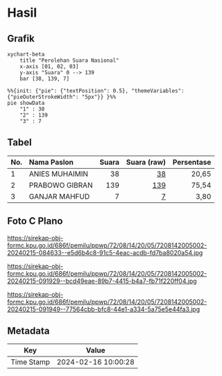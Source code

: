 # Hasil

## Grafik

```mermaid
xychart-beta
    title "Perolehan Suara Nasional"
    x-axis [01, 02, 03]
    y-axis "Suara" 0 --> 139
    bar [38, 139, 7]
```

```mermaid
%%{init: {"pie": {"textPosition": 0.5}, "themeVariables": {"pieOuterStrokeWidth": "5px"}} }%%
pie showData
    "1" : 38
    "2" : 139
    "3" : 7
```

## Tabel

| No. | Nama Paslon    | Suara | Suara (raw) | Persentase |
|:--- |:-------------- | -----:| -----------:| ----------:|
| 1   | ANIES MUHAIMIN | 38    | [38][p-1]   | 20,65      |
| 2   | PRABOWO GIBRAN | 139   | [139][p-2]  | 75,54      |
| 3   | GANJAR MAHFUD  | 7     | [7][p-3]    | 3,80       |


[p-1]: https://github.com/gigit-pemilu/pemilu-2024/blob/main/pilpres/hitung-suara/sub/72-sulawesi-tengah/sub/08-parigi-moutong/sub/14-taopa/sub/2005-tuladenggi-sibatang/sub/002-tps/sub/paslon-1.txt
[p-2]: https://github.com/gigit-pemilu/pemilu-2024/blob/main/pilpres/hitung-suara/sub/72-sulawesi-tengah/sub/08-parigi-moutong/sub/14-taopa/sub/2005-tuladenggi-sibatang/sub/002-tps/sub/paslon-2.txt
[p-3]: https://github.com/gigit-pemilu/pemilu-2024/blob/main/pilpres/hitung-suara/sub/72-sulawesi-tengah/sub/08-parigi-moutong/sub/14-taopa/sub/2005-tuladenggi-sibatang/sub/002-tps/sub/paslon-3.txt

## Foto C Plano

https://sirekap-obj-formc.kpu.go.id/686f/pemilu/ppwp/72/08/14/20/05/7208142005002-20240215-084633--e5d6b4c8-91c5-4eac-acdb-fd7ba8020a54.jpg

https://sirekap-obj-formc.kpu.go.id/686f/pemilu/ppwp/72/08/14/20/05/7208142005002-20240215-091929--bcd49eae-89b7-4415-b4a7-fb71f220ff04.jpg

https://sirekap-obj-formc.kpu.go.id/686f/pemilu/ppwp/72/08/14/20/05/7208142005002-20240215-091949--77564cbb-bfc8-44e1-a334-5a75e5e44fa3.jpg


## Metadata

| Key        | Value               |
| ---------- | ------------------- |
| Time Stamp | 2024-02-16 10:00:28 |



